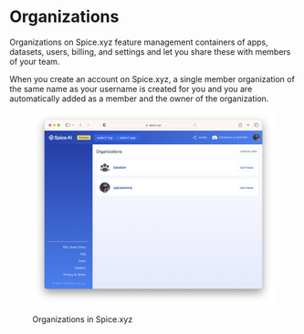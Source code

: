 # Organizations

Organizations on Spice.xyz feature management containers of apps, datasets, users, billing, and settings and let you share these with members of your team.

When you create an account on Spice.xyz, a single member organization of the same name as your username is created for you and you are automatically added as a member and the owner of the organization.

<figure><img src="../../.gitbook/assets/image (3) (1).png" alt="Organizations"><figcaption><p>Organizations in Spice.xyz</p></figcaption></figure>

